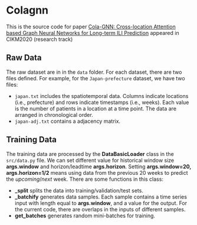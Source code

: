 # Colagnn

This is the source code for paper [Cola-GNN: Cross-location Attention based Graph Neural Networks for Long-term ILI Prediction](https://yue-ning.github.io/docs/CIKM20-colagnn.pdf) appeared in CIKM2020 (research track)


## Raw Data
The raw dataset are in in the `data` folder. For each dataset, there are two files defined. For example, for the `Japan-prefecture` dataset, we have two files:
- `japan.txt` includes the spatiotemporal data. Columns indicate locations (i.e., prefecture) and rows indicate timestamps (i.e., weeks). Each value is the number of patients in a location at a time point. The data are arranged in chronological order.
- `japan-adj.txt` contains a adjacency matrix.


## Training Data
The training data are processed by the **DataBasicLoader**
class in the `src/data.py` file. We can set different value for historical window size **args.window** and horizon/leadtime **args.horizon**. Setting **args.window=20, args.horizon=1/2** means using data from the previous 20 weeks to predict the *upcoming*/*next* week. There are some functions in this class:

- **_split** splits the data into training/validation/test sets.
- **_batchify** generates data samples. Each sample contains a time series input with length equal to **args.window**, and a value for the output. For the current code, there are overlaps in the inputs of different samples.
- **get_batches** generates random mini-batches for training.
